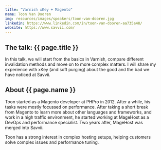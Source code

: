 ```yaml
---
title: "Varnish xKey + Magento"
name: Toon Van Dooren
img: resources/images/speakers/toon-van-dooren.jpg
linkedin: https://www.linkedin.com/in/toon-van-dooren-aa735a48/
website: https://www.savvii.com/
---
```


## The talk: {{ page.title }}

<p>In this talk, we will start from the basics in Varnish, compare different invalidation methods and move on to more complex matters. I will share my experience with xKey (and soft purging) about the good and the bad we have noticed at Savvii.</p>

## About {{ page.name }}

<p>Toon started as a Magento developer at PHPro in 2012. After a while, his tasks were mostly focussed on performance. After taking a short break from Magento to learn more about other languages and frameworks, and work in a high traffic environment, he started working at MageHost as a DevOps and performance specialist. Two years after, MageHost was merged into Savvii.</p>
<p>Toon has a strong interest in complex hosting setups, helping customers solve complex issues and performance tuning.</p>
